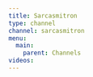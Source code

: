 ```yaml
---
title: Sarcasmitron
type: channel
channel: sarcasmitron
menu:
  main:
    parent: Channels
videos:
---
```

